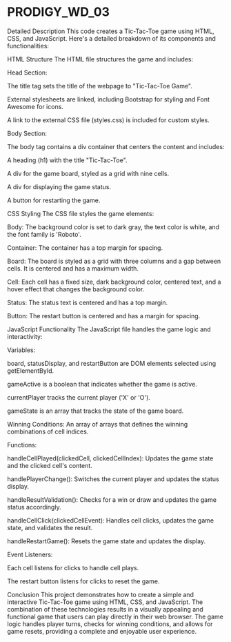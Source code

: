 # PRODIGY_WD_03
Detailed Description
This code creates a Tic-Tac-Toe game using HTML, CSS, and JavaScript. Here's a detailed breakdown of its components and functionalities:

HTML Structure
The HTML file structures the game and includes:

Head Section:

The title tag sets the title of the webpage to "Tic-Tac-Toe Game".

External stylesheets are linked, including Bootstrap for styling and Font Awesome for icons.

A link to the external CSS file (styles.css) is included for custom styles.

Body Section:

The body tag contains a div container that centers the content and includes:

A heading (h1) with the title "Tic-Tac-Toe".

A div for the game board, styled as a grid with nine cells.

A div for displaying the game status.

A button for restarting the game.

CSS Styling
The CSS file styles the game elements:

Body: The background color is set to dark gray, the text color is white, and the font family is 'Roboto'.

Container: The container has a top margin for spacing.

Board: The board is styled as a grid with three columns and a gap between cells. It is centered and has a maximum width.

Cell: Each cell has a fixed size, dark background color, centered text, and a hover effect that changes the background color.

Status: The status text is centered and has a top margin.

Button: The restart button is centered and has a margin for spacing.

JavaScript Functionality
The JavaScript file handles the game logic and interactivity:

Variables:

board, statusDisplay, and restartButton are DOM elements selected using getElementById.

gameActive is a boolean that indicates whether the game is active.

currentPlayer tracks the current player ('X' or 'O').

gameState is an array that tracks the state of the game board.

Winning Conditions: An array of arrays that defines the winning combinations of cell indices.

Functions:

handleCellPlayed(clickedCell, clickedCellIndex): Updates the game state and the clicked cell's content.

handlePlayerChange(): Switches the current player and updates the status display.

handleResultValidation(): Checks for a win or draw and updates the game status accordingly.

handleCellClick(clickedCellEvent): Handles cell clicks, updates the game state, and validates the result.

handleRestartGame(): Resets the game state and updates the display.

Event Listeners:

Each cell listens for clicks to handle cell plays.

The restart button listens for clicks to reset the game.

Conclusion
This project demonstrates how to create a simple and interactive Tic-Tac-Toe game using HTML, CSS, and JavaScript. The combination of these technologies results in a visually appealing and functional game that users can play directly in their web browser. The game logic handles player turns, checks for winning conditions, and allows for game resets, providing a complete and enjoyable user experience.
